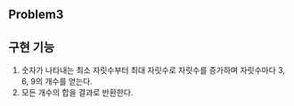 ## Problem3

## 구현 기능

1. 숫자가 나타내는 최소 자릿수부터 최대 자릿수로 자릿수를 증가하며 자릿수마다 3, 6, 9의 개수를 얻는다.
2. 모든 개수의 합을 결과로 반환한다.
